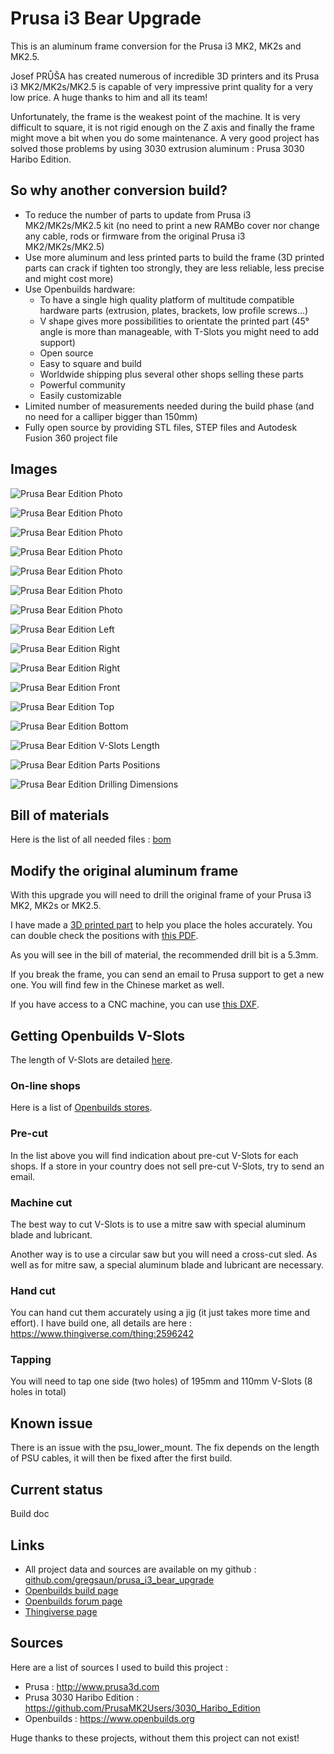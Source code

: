 # Prusa i3 Bear Upgrade

This is an aluminum frame conversion for the Prusa i3 MK2, MK2s and MK2.5.

Josef PRŮŠA has created numerous of incredible 3D printers and its Prusa i3 MK2/MK2s/MK2.5 is capable of very impressive print quality for a very low price. A huge thanks to him and all its team!

Unfortunately, the frame is the weakest point of the machine. It is very difficult to square, it is not rigid enough on the Z axis and finally the frame might move a bit when you do some maintenance. A very good project has solved those problems by using 3030 extrusion aluminum : Prusa 3030 Haribo Edition. 


## So why another conversion build?

* To reduce the number of parts to update from Prusa i3 MK2/MK2s/MK2.5 kit (no need to print a new RAMBo cover nor change any cable, rods or firmware from the original Prusa i3 MK2/MK2s/MK2.5)
* Use more aluminum and less printed parts to build the frame (3D printed parts can crack if tighten too strongly, they are less reliable, less precise and might cost more)
* Use Openbuilds hardware:
  * To have a single high quality platform of multitude compatible hardware parts (extrusion, plates, brackets, low profile screws...)
  * V shape gives more possibilities to orientate the printed part (45° angle is more than manageable, with T-Slots you might need to add support)
  * Open source
  * Easy to square and build
  * Worldwide shipping plus several other shops selling these parts
  * Powerful community
  * Easily customizable
* Limited number of measurements needed during the build phase (and no need for a calliper bigger than 150mm)
* Fully open source by providing STL files, STEP files and Autodesk Fusion 360 project file


## Images

![Prusa Bear Edition Photo](/img/photos/5D3_0571.jpg)

![Prusa Bear Edition Photo](/img/photos/5D3_0525.jpg)

![Prusa Bear Edition Photo](/img/photos/5D3_0545.jpg)

![Prusa Bear Edition Photo](/img/photos/5D3_0531.jpg)

![Prusa Bear Edition Photo](/img/photos/5D3_0535.jpg)

![Prusa Bear Edition Photo](/img/photos/5D3_0579.jpg)

![Prusa Bear Edition Photo](/img/photos/5D3_0595.jpg)

![Prusa Bear Edition Left](/img/3d_rendering/home_left.png)

![Prusa Bear Edition Right](/img/3d_rendering/home_right.png)

![Prusa Bear Edition Right](/img/3d_rendering/right.png)

![Prusa Bear Edition Front](/img/3d_rendering/front.png)

![Prusa Bear Edition Top](/img/3d_rendering/top.png)

![Prusa Bear Edition Bottom](/img/3d_rendering/bottom.png)

![Prusa Bear Edition V-Slots Length](/doc/vslots_length.png)

![Prusa Bear Edition Parts Positions](/doc/printed_parts_positions.png)

![Prusa Bear Edition Drilling Dimensions](/doc/frame_drilling_dimensions.png)


## Bill of materials

Here is the list of all needed files : [bom](/manual/bom.md)


## Modify the original aluminum frame

With this upgrade you will need to drill the original frame of your Prusa i3 MK2, MK2s or MK2.5.

I have made a [3D printed part](/printed_parts/stl/drilling_helper.stl) to help you place the holes accurately. You can double check the positions with [this PDF](/doc/frame_drilling_dimensions.pdf).

As you will see in the bill of material, the recommended drill bit is a 5.3mm.

If you break the frame, you can send an email to Prusa support to get a new one. You will find few in the Chinese market as well.

If you have access to a CNC machine, you can use [this DXF](optional_parts/alu_frame/alu_frame.dxf).


## Getting Openbuilds V-Slots

The length of V-Slots are detailed [here](doc/vslots_length.pdf).

### On-line shops

Here is a list of [Openbuilds stores](https://github.com/gregsaun/prusa_i3_bear_upgrade/blob/master/doc/openbuilds_stores_list.md).

### Pre-cut

In the list above you will find indication about pre-cut V-Slots for each shops. If a store in your country does not sell pre-cut V-Slots, try to send an email.

### Machine cut

The best way to cut V-Slots is to use a mitre saw with special aluminum blade and lubricant.

Another way is to use a circular saw but you will need a cross-cut sled. As well as for mitre saw, a special aluminum blade and lubricant are necessary.

### Hand cut

You can hand cut them accurately using a jig (it just takes more time and effort). I have build one, all details are here : https://www.thingiverse.com/thing:2596242

### Tapping

You will need to tap one side (two holes) of 195mm and 110mm V-Slots (8 holes in total)


## Known issue

There is an issue with the psu_lower_mount. The fix depends on the length of PSU cables, it will then be fixed after the first build.


## Current status

Build doc


## Links
* All project data and sources are available on my github : [github.com/gregsaun/prusa_i3_bear_upgrade](https://github.com/gregsaun/prusa_i3_bear_upgrade)
* [Openbuilds build page](http://www.openbuilds.org/builds/prusa-i3-bear-upgrade.5661/)
* [Openbuilds forum page](http://www.openbuilds.org/threads/prusa-i3-bear-edition.10274/)
* [Thingiverse page](https://www.thingiverse.com/thing:2562174)


## Sources

Here are a list of sources I used to build this project :

* Prusa : http://www.prusa3d.com
* Prusa 3030 Haribo Edition : https://github.com/PrusaMK2Users/3030_Haribo_Edition
* Openbuilds : https://www.openbuilds.org

Huge thanks to these projects, without them this project can not exist!